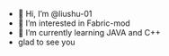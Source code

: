 - 👋 Hi, I’m @liushu-01
- 👀 I’m interested in Fabric-mod 
- 🌱 I’m currently learning JAVA and C++
- glad to see you

<!---
liushu-01/liushu-01 is a ✨ special ✨ repository because its `README.md` (this file) appears on your GitHub profile.
You can click the Preview link to take a look at your changes.
--->
